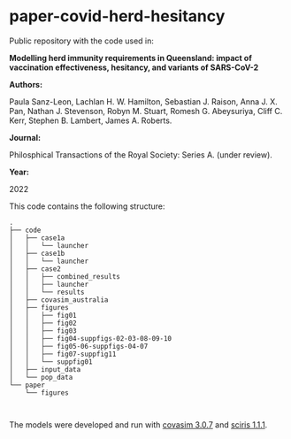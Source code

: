 # paper-covid-herd-hesitancy

Public repository with the code used in: 

**Modelling herd immunity requirements in Queensland: impact of vaccination effectiveness, hesitancy, and variants of SARS-CoV-2** 

**Authors:** 

Paula Sanz-Leon, Lachlan H. W. Hamilton, Sebastian J. Raison, Anna J. X. Pan, Nathan J. Stevenson, Robyn M. Stuart, Romesh G. Abeysuriya, Cliff C. Kerr, Stephen B. Lambert, James A. Roberts. 

**Journal:**

Philosphical Transactions of the Royal Society: Series A. (under review). 

**Year:**

2022


This code contains the following structure:
```
.
├── code
│   ├── case1a
│   │   └── launcher
│   ├── case1b
│   │   └── launcher
│   ├── case2
│   │   ├── combined_results
│   │   ├── launcher
│   │   └── results
│   ├── covasim_australia
│   ├── figures
│   │   ├── fig01
│   │   ├── fig02
│   │   ├── fig03
│   │   ├── fig04-suppfigs-02-03-08-09-10
│   │   ├── fig05-06-suppfigs-04-07
│   │   ├── fig07-suppfig11
│   │   └── suppfig01
│   ├── input_data
│   └── pop_data
└── paper
    └── figures



```

The models were developed and run with [covasim 3.0.7](https://pypi.org/project/covasim/3.0.7/) and [sciris 1.1.1](https://pypi.org/project/sciris/1.1.1/).




